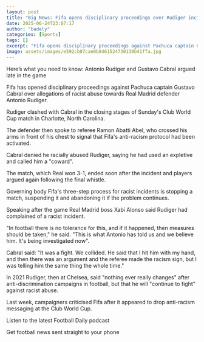 ```yaml
---
layout: post
title: "Big News: Fifa opens disciplinary proceedings over Rudiger incident"
date: 2025-06-24T23:07:17
author: "badely"
categories: [Sports]
tags: []
excerpt: "Fifa opens disciplinary proceedings against Pachuca captain Gustavo Cabral over allegations of racist abuse towards Real Madrid defender Antonio Rudig"
image: assets/images/e592cb07cae0b8461524730130b41ffa.jpg
---
```


Here’s what you need to know: Antonio Rudiger and Gustavo Cabral argued late in the game

Fifa has opened disciplinary proceedings against Pachuca captain Gustavo Cabral over allegations of racist abuse towards Real Madrid defender Antonio Rudiger.

Rudiger clashed with Cabral in the closing stages of Sunday's Club World Cup match in Charlotte, North Carolina.

The defender then spoke to referee Ramon Abatti Abel, who crossed his arms in front of his chest to signal that Fifa's anti-racism protocol had been activated.

Cabral denied he racially abused Rudiger, saying he had used an expletive and called him a "coward".

The match, which Real won 3-1, ended soon after the incident and players argued again following the final whistle.

Governing body Fifa's three-step process for racist incidents is stopping a match, suspending it and abandoning it if the problem continues.

Speaking after the game Real Madrid boss Xabi Alonso said Rudiger had complained of a racist incident.

"In football there is no tolerance for this, and if it happened, then measures should be taken," he said. "This is what Antonio has told us and we believe him. It's being investigated now".

Cabral said: "It was a fight. We collided. He said that I hit him with my hand, and then there was an argument and the referee made the racism sign, but I was telling him the same thing the whole time."

In 2021 Rudiger, then at Chelsea, said "nothing ever really changes" after anti-discrimination campaigns in football, but that he will "continue to fight" against racist abuse.

Last week, campaigners criticised Fifa after it appeared to drop anti-racism messaging at the Club World Cup.

Listen to the latest Football Daily podcast

Get football news sent straight to your phone

